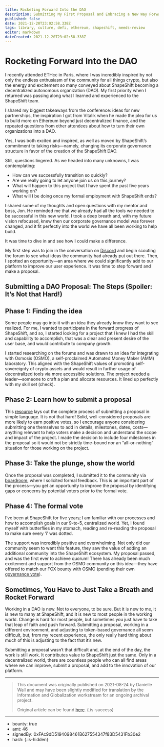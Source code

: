 ```yaml
---
title: Rocketing Forward Into the DAO
description: Submitting My First Proposal and Embracing a New Way Forward
published: false
date: 2021-12-20T23:02:58.338Z
tags: library, culture, defi, ethereum, shapeshift, needs-review
editor: markdown
dateCreated: 2021-12-20T23:02:58.338Z
---
```


# Rocketing Forward Into the DAO

I recently attended ETHcc in Paris, where I was incredibly inspired by not only the endless enthusiasm of the community for all things crypto, but also the energy and excitement so many conveyed about ShapeShift becoming a decentralized autonomous organization (DAO). My first priority when I returned was passing along what I learned and experienced to the ShapeShift team.<br/>

I shared my biggest takeaways from the conference: ideas for new partnerships, the inspiration I got from Vitalik when he made the plea for us to build more on Ethereum beyond just decentralized finance, and the repeated questions from other attendees about how to turn their own organizations into a DAO. <br/>

Yes, I was both excited and inspired, as well as moved by ShapeShift’s commitment to taking risks—namely, changing its corporate governance structure in favor of the creation of the ShapeShift DAO. <br/>

Still, questions lingered. As we headed into many unknowns, I was contemplating: 

* How can we successfully transition so quickly?
* Are we really going to let anyone join us on this journey?
* What will happen to this project that I have spent the past five years working on?
* What will I be doing once my formal employment with ShapeShift ends? <br/>

I shared some of my thoughts and open questions with my mentor and boss, Jon. He reminded me that we already had all the tools we needed to be successful in this new world. I took a deep breath and, with my future vision refocused, knew then our corporate governance model was forever changed, and it fit perfectly into the world we have all been working to help build. <br/>

It was time to dive in and see how I could make a difference.<br/>

My first step was to join in the conversation on [Discord](https://discord.gg/shapeshift) and begin scouting the forum to see what ideas the community had already put out there. Then, I spotted an opportunity—an area where we could significantly add to our platform to improve our user experience. It was time to step forward and make a proposal.<br/>

## **Submitting a DAO Proposal: The Steps (Spoiler: It’s Not that Hard!)**<br/>

## **Phase 1: Finding the idea**<br/>

Some people may go into it with an idea they already know they want to see realized. For me, I wanted to participate in the forward progress of ShapeShift, and so, I started looking for a project that I knew I had the skill and capability to accomplish, that was a clear and present desire of the user base, and would contribute to company growth. <br/>

I started researching on the forums and was drawn to an idea for integrating with Osmosis (OSMO), a self-proclaimed Automated Money Maker (AMM) laboratory. This aligned with the ShapeShift values of promoting self-sovereignty of crypto assets and would result in further usage of decentralized tools via more accessible solutions. The project needed a leader—someone to craft a plan and allocate resources. It lined up perfectly with my skill set (check).<br/>

## **Phase 2: Learn how to submit a proposal**<br/>

This [resource](https://forum.shapeshift.com/t/fox-governance-process/55) lays out the complete process of submitting a proposal in simple language. It is not that hard! Solid, well-considered proposals are more likely to earn positive votes, so I encourage anyone considering submitting one themselves to add in details, milestones, dates, costs—anything relevant to help voters make a decision and understand the scope and impact of the project. I made the decision to include four milestones in the proposal so it would not be strictly time-bound nor an “all-or-nothing” situation for those working on the project.<br/>

## **Phase 3: Take the plunge, show the world**

Once the proposal was completed, I submitted it to the community via [boardroom](https://app.boardroom.info/shapeshift/overview), where I solicited formal feedback. This is an important part of the process—you get an opportunity to improve the proposal by identifying gaps or concerns by potential voters prior to the formal vote.<br/>

## **Phase 4: The formal vote**

I’ve been at ShapeShift for five years; I am familiar with our processes and how to accomplish goals in our 9-to-5, centralized world. Yet, I found myself with butterflies in my stomach, reading and re-reading the proposal to make sure every ‘i’ was dotted. <br/>

The support was incredibly positive and overwhelming. Not only did our community seem to want this feature, they saw the value of adding an additional community into the ShapeShift ecosystem. My proposal passed, and was the first ever to achieve quorum! There has already been much excitement and support from the OSMO community on this idea—they have offered to match our FOX bounty with OSMO (pending their own [governance vote](https://www.mintscan.io/osmosis/proposals/26)).<br/>

## **Sometimes, You Have to Just Take a Breath and Rocket Forward**<br/>

Working in a DAO is new. Not to everyone, to be sure. But it is new to me, it is new to many at ShapeShift, and it is new to most people in the working world. Change is hard for most people, but sometimes you just have to take that leap of faith and push forward. Submitting a proposal, working in a different environment, and adjusting to token-based governance all seem difficult, but, from my recent experience, the only really hard thing about much of this is adjusting to the fact that it’s new. <br/>

Submitting a proposal wasn’t that difficult and, at the end of the day, the work is still work. It contributes value to ShapeShift just the same. Only in a decentralized world, there are countless people who can all find areas where we can improve, submit a proposal, and add to the innovation of our platform.<br/>

---

> This document was originally published on 2021-08-24 by Danielle Wall and may have been slightly modified for translation by the Information and Globalization workstream for an ongoing archival project.
>
> Original article can be found [here](https://shapeshift.com/library/rocketing-forward-into-the-dao).
{.is-success}

---

- bounty: true
- amt: 46
- signedBy: 0xFAc9dD5194098461B627554347f83D5431Fb30e2
- hash: 
{.is-hidden}